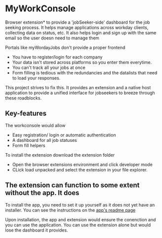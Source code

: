 # MyWorkConsole


Browser extension* to provide a 'jobSeeker-side' dashboard for the job seeking process.
It helps manage applications across workday clients, collecting data on status, etc.
It also helps login and sign up with the same email so the user doesn need to manage them


Portals like myWordayJobs don't provide a proper frontend
- You have to register/login for each company
- Your data isn't stored across platforms so you enter them everytime.
- You can't track all your jobs at once
- Form filling is tedious with the redundancies and the datalists that need to load your responses.

This project strives to fix this. It provides an extension and a native host application to provide a unified interface for jobseekers to breeze through these roadblocks.

## Key-features
The workconsole would allow
- Easy registration/ login or automatic authentication
- A dashboard for all job statuses
- Form fill helpers

To install the extension download the extension folder
- Open the browser extensions environment and click developer mode
- CLick load unpacked and select the extension in your file explorer.

The extension can function to some extent without the app. It does
- 


To install the app, you need to set it up yourself as it does not yet have an installer.
You can see the instructions on the [app's readme page](./app/README.md)

Upon installation, the app and extension would ensure the conenction and you can use the application. You can use the extension alone but would lose the dashboard it provides.